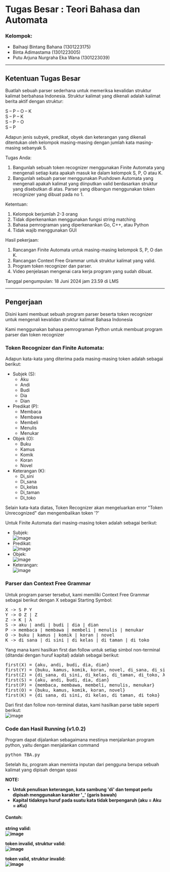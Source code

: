 # Tugas Besar : Teori Bahasa dan Automata

### Kelompok:
- Baihaqi Bintang Bahana (1301223175)
- Binta Adimastama (1301223005)
- Putu Arjuna Nurgraha Eka Wana (1301223039)

<hr>

## Ketentuan Tugas Besar

Buatlah sebuah parser sederhana untuk memeriksa kevalidan struktur kalimat berbahasa Indonesia. Struktur kalimat yang dikenali adalah kalimat berita aktif dengan struktur:

S – P – O – K <br>
S – P – K <br>
S – P – O <br>
S – P <br>

Adapun jenis subyek, predikat, obyek dan keterangan yang dikenali ditentukan oleh kelompok masing-masing dengan jumlah kata masing- masing sebanyak 5.

Tugas Anda:
1. Bangunlah sebuah token recognizer menggunakan Finite Automata yang mengenali setiap kata apakah masuk ke dalam kelompok S, P, O atau K.
2. Bangunlah sebuah parser menggunakan Pushdown Automata yang mengenali apakah kalimat yang diinputkan valid berdasarkan struktur yang disebutkan di atas. Parser yang dibangun menggunakan token recognizer yang dibuat pada no 1.
   
Ketentuan:
1. Kelompok berjumlah 2-3 orang
2. Tidak diperkenankan menggunakan fungsi string matching
3. Bahasa pemrograman yang diperkenankan Go, C++, atau Python
4. Tidak wajib menggunakan GUI

Hasil pekerjaan:
1. Rancangan Finite Automata untuk masing-masing kelompok S, P, O dan K.
2. Rancangan Context Free Grammar untuk struktur kalimat yang valid.
3. Program token recognizer dan parser.
4. Video penjelasan mengenai cara kerja program yang sudah dibuat.

Tanggal pengumpulan: 18 Juni 2024 jam 23.59 di LMS

<hr>

## Pengerjaan

Disini kami membuat sebuah program parser beserta token recognizer untuk mengenali kevalidan struktur kalimat Bahasa Indonesia

Kami menggunakan bahasa pemrograman Python untuk membuat program parser dan token recognizer

### Token Recognizer dan Finite Automata:

Adapun kata-kata yang diterima pada masing-masing token adalah sebagai berikut:
- Subjek (S):
  - Aku
  - Andi
  - Budi
  - Dia
  - Dian
- Predikat (P):
  - Membaca
  - Membawa
  - Membeli
  - Menulis
  - Menukar
- Objek (O):
  - Buku
  - Kamus
  - Komik
  - Koran
  - Novel
- Keterangan (K):
  - Di_sini
  - Di_sana
  - Di_kelas
  - Di_taman
  - Di_toko

Selain kata-kata diatas, Token Recognizer akan mengeluarkan error "Token Unrecognized" dan mengembalikan token '?'

Untuk Finite Automata dari masing-masing token adalah sebagai berikut:
- Subjek: <br>
  ![image](https://github.com/baihaqibb/tubes-tba/assets/138758831/6f4a3e4c-3143-4677-b167-129b3b6f0edc)
- Predikat: <br>
  ![image](https://github.com/baihaqibb/tubes-tba/assets/138758831/1c46b0cc-f689-4027-bcb2-3353d2846768)
- Objek: <br>
  ![image](https://github.com/baihaqibb/tubes-tba/assets/138758831/fc759378-9fbb-4ca3-829c-fb9396d5af22)
- Keterangan: <br>
  ![image](https://github.com/baihaqibb/tubes-tba/assets/138758831/f454072b-8dd6-42d2-94cf-75840dcc8c4a)

### Parser dan Context Free Grammar

Untuk program parser tersebut, kami memiliki Context Free Grammar sebagai berikut dengan X sebagai Starting Symbol:
<pre>
X -> S P Y
Y -> O Z | Z
Z -> K | λ
S -> aku | andi | budi | dia | dian
P -> membaca | membawa | membeli | menulis | menukar
O -> buku | kamus | komik | koran | novel
K -> di_sana | di_sini | di_kelas | di_taman | di_toko
</pre>

Yang mana kami hasilkan first dan follow untuk setiap simbol non-terminal (ditandai dengan huruf kapital) adalah sebagai berikut:
<pre>
first(X) = {aku, andi, budi, dia, dian}
first(Y) = {buku, kamus, komik, koran, novel, di_sana, di_sini, di_kelas, di_taman, di_toko, λ}
first(Z) = {di_sana, di_sini, di_kelas, di_taman, di_toko, λ}
first(S) = {aku, andi, budi, dia, dian}
first(P) = {membaca, membawa, membeli, menulis, menukar}
first(O) = {buku, kamus, komik, koran, novel}
first(K) = {di_sana, di_sini, di_kelas, di_taman, di_toko}
</pre>

Dari first dan follow non-terminal diatas, kami hasilkan parse table seperti berikut: <br>
![image](https://github.com/baihaqibb/tubes-tba/assets/138758831/a4ea0fb7-d2a1-4d45-859f-423835b66653)

### Code dan Hasil Running (v1.0.2)

Program dapat dijalankan sebagaimana mestinya menjalankan program python, yaitu dengan menjalankan command
<pre>
python TBA.py
</pre>

Setelah itu, program akan meminta inputan dari pengguna berupa sebuah kalimat yang dipisah dengan spasi

<b>NOTE:<b> 
- Untuk penulisan keterangan, kata sambung 'di' dan tempat perlu dipisah menggunakan karakter '_' (garis bawah)
- Kapital tidaknya huruf pada suatu kata tidak berpengaruh (aku = Aku = aKu)

#### Contoh:

string valid: <br>
![image](https://github.com/baihaqibb/tubes-tba/assets/138758831/f1f64165-0cdc-4ccc-b517-bcfa8b740cd8)


token invalid, struktur valid: <br>
![image](https://github.com/baihaqibb/tubes-tba/assets/138758831/a20c04d7-bc48-4a6b-a6ea-af07a418bfe7)

token valid, struktur invalid: <br>
![image](https://github.com/baihaqibb/tubes-tba/assets/138758831/7667ada0-29eb-47ae-a0e6-6027becfd3ab)




